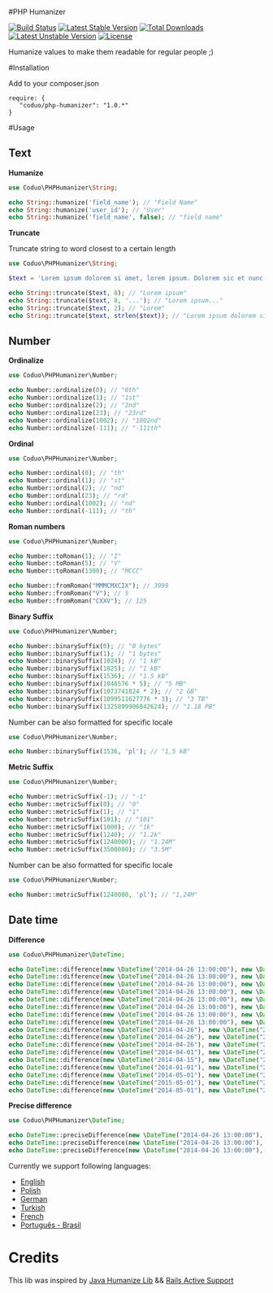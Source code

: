 #PHP Humanizer

[![Build Status](https://travis-ci.org/coduo/php-humanizer.svg?branch=master)](https://travis-ci.org/coduo/php-humanizer)
[![Latest Stable Version](https://poser.pugx.org/coduo/php-humanizer/v/stable)](https://packagist.org/packages/coduo/php-humanizer) 
[![Total Downloads](https://poser.pugx.org/coduo/php-humanizer/downloads)](https://packagist.org/packages/coduo/php-humanizer) 
[![Latest Unstable Version](https://poser.pugx.org/coduo/php-humanizer/v/unstable)](https://packagist.org/packages/coduo/php-humanizer) 
[![License](https://poser.pugx.org/coduo/php-humanizer/license)](https://packagist.org/packages/coduo/php-humanizer)

Humanize values to make them readable for regular people ;)

#Installation

Add to your composer.json

```
require: {
   "coduo/php-humanizer": "1.0.*"
}
```

#Usage

## Text

**Humanize**

```php
use Coduo\PHPHumanizer\String;

echo String::humanize('field_name'); // "Field Name"
echo String::humanize('user_id'); // "User"
echo String::humanize('field_name', false); // "field name"
```

**Truncate**

Truncate string to word closest to a certain length

```php
use Coduo\PHPHumanizer\String;

$text = 'Lorem ipsum dolorem si amet, lorem ipsum. Dolorem sic et nunc.';

echo String::truncate($text, 8); // "Lorem ipsum"
echo String::truncate($text, 8, '...'); // "Lorem ipsum..."
echo String::truncate($text, 2); // "Lorem"
echo String::truncate($text, strlen($text)); // "Lorem ipsum dolorem si amet, lorem ipsum. Dolorem sic et nunc."

```

## Number

**Ordinalize**

```php
use Coduo\PHPHumanizer\Number;

echo Number::ordinalize(0); // "0th"
echo Number::ordinalize(1); // "1st"
echo Number::ordinalize(2); // "2nd"
echo Number::ordinalize(23); // "23rd"
echo Number::ordinalize(1002); // "1002nd"
echo Number::ordinalize(-111); // "-111th"

```

**Ordinal**

```php
use Coduo\PHPHumanizer\Number;

echo Number::ordinal(0); // "th"
echo Number::ordinal(1); // "st"
echo Number::ordinal(2); // "nd"
echo Number::ordinal(23); // "rd"
echo Number::ordinal(1002); // "nd"
echo Number::ordinal(-111); // "th"
```

**Roman numbers**
```php
use Coduo\PHPHumanizer\Number;

echo Number::toRoman(1); // "I"
echo Number::toRoman(5); // "V"
echo Number::toRoman(1300); // "MCCC"

echo Number::fromRoman("MMMCMXCIX"); // 3999
echo Number::fromRoman("V"); // 5
echo Number::fromRoman("CXXV"); // 125
```

**Binary Suffix**

```php
use Coduo\PHPHumanizer\Number;

echo Number::binarySuffix(0); // "0 bytes"
echo Number::binarySuffix(1); // "1 bytes"
echo Number::binarySuffix(1024); // "1 kB"
echo Number::binarySuffix(1025); // "1 kB"
echo Number::binarySuffix(1536); // "1.5 kB"
echo Number::binarySuffix(1048576 * 5); // "5 MB"
echo Number::binarySuffix(1073741824 * 2); // "2 GB"
echo Number::binarySuffix(1099511627776 * 3); // "3 TB"
echo Number::binarySuffix(1325899906842624); // "1.18 PB"
```

Number can be also formatted for specific locale

```php
use Coduo\PHPHumanizer\Number;

echo Number::binarySuffix(1536, 'pl'); // "1,5 kB"
```

**Metric Suffix**

```php
use Coduo\PHPHumanizer\Number;

echo Number::metricSuffix(-1); // "-1"
echo Number::metricSuffix(0); // "0"
echo Number::metricSuffix(1); // "1"
echo Number::metricSuffix(101); // "101"
echo Number::metricSuffix(1000); // "1k"
echo Number::metricSuffix(1240); // "1.2k"
echo Number::metricSuffix(1240000); // "1.24M"
echo Number::metricSuffix(3500000); // "3.5M"
```

Number can be also formatted for specific locale

```php
use Coduo\PHPHumanizer\Number;

echo Number::metricSuffix(1240000, 'pl'); // "1,24M"
```

## Date time

**Difference**

```php
use Coduo\PHPHumanizer\DateTime;

echo DateTime::difference(new \DateTime("2014-04-26 13:00:00"), new \DateTime("2014-04-26 13:00:00"); // just now
echo DateTime::difference(new \DateTime("2014-04-26 13:00:00"), new \DateTime("2014-04-26 13:00:05"); // 5 seconds from now
echo DateTime::difference(new \DateTime("2014-04-26 13:00:00"), new \DateTime("2014-04-26 12:59:00"); // 1 minute ago
echo DateTime::difference(new \DateTime("2014-04-26 13:00:00"), new \DateTime("2014-04-26 12:45:00"); // 15 minutes ago
echo DateTime::difference(new \DateTime("2014-04-26 13:00:00"), new \DateTime("2014-04-26 13:15:00"); // 15 minutes from now
echo DateTime::difference(new \DateTime("2014-04-26 13:00:00"), new \DateTime("2014-04-26 14:00:00"); // 1 hour from now
echo DateTime::difference(new \DateTime("2014-04-26 13:00:00"), new \DateTime("2014-04-26 15:00:00"); // 2 hours from now
echo DateTime::difference(new \DateTime("2014-04-26 13:00:00"), new \DateTime("2014-04-26 12:00:00"); // 1 hour ago
echo DateTime::difference(new \DateTime("2014-04-26"), new \DateTime("2014-04-25"); // 1 day ago
echo DateTime::difference(new \DateTime("2014-04-26"), new \DateTime("2014-04-24"); // 2 days ago
echo DateTime::difference(new \DateTime("2014-04-26"), new \DateTime("2014-04-28"); // 2 days from now
echo DateTime::difference(new \DateTime("2014-04-01"), new \DateTime("2014-04-15"); // 2 weeks from now
echo DateTime::difference(new \DateTime("2014-04-15"), new \DateTime("2014-04-07"); // 1 week ago
echo DateTime::difference(new \DateTime("2014-01-01"), new \DateTime("2014-04-01"); // 3 months from now
echo DateTime::difference(new \DateTime("2014-05-01"), new \DateTime("2014-04-01"); // 1 month ago
echo DateTime::difference(new \DateTime("2015-05-01"), new \DateTime("2014-04-01"); // 1 year ago
echo DateTime::difference(new \DateTime("2014-05-01"), new \DateTime("2016-04-01"); // 2 years from now
```

**Precise difference**

```php
use Coduo\PHPHumanizer\DateTime;

echo DateTime::preciseDifference(new \DateTime("2014-04-26 13:00:00"), new \DateTime("2014-04-25 11:20:00"); // 1 day, 1 hour, 40 minutes ago
echo DateTime::preciseDifference(new \DateTime("2014-04-26 13:00:00"), new \DateTime("2015-04-28 17:00:00"); // 1 year, 2 days, 4 hours from now
echo DateTime::preciseDifference(new \DateTime("2014-04-26 13:00:00"), new \DateTime("2016-04-27 13:00:00"); // 2 years, 1 day from now
```

Currently we support following languages:
* [English](src/Coduo/PHPHumanizer/Resources/translations/difference.en.yml)
* [Polish](src/Coduo/PHPHumanizer/Resources/translations/difference.pl.yml)
* [German](src/Coduo/PHPHumanizer/Resources/translations/difference.de.yml)
* [Turkish](src/Coduo/PHPHumanizer/Resources/translations/difference.tr.yml)
* [French](src/Coduo/PHPHumanizer/Resources/translations/difference.fr.yml)
* [Português - Brasil](src/Coduo/PHPHumanizer/Resources/translations/difference.pt_BR.yml)

# Credits

This lib was inspired by [Java Humanize Lib](https://github.com/mfornos/humanize) && [Rails Active Support](https://github.com/rails/rails/tree/master/activesupport/lib/active_support)

